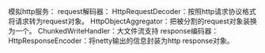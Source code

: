 模拟http服务：
request解码器：
HttpRequestDecoder：按照http请求协议格式将请求转为request对象。
HttpObjectAggregator：把被分割的request对象装换为一个。
ChunkedWriteHandler：大文件流支持
response编码器：
HttpResponseEncoder：将netty输出的信息封装为http response对象。
